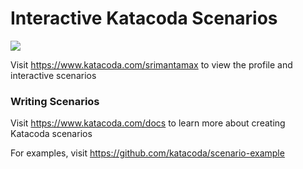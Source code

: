 # Interactive Katacoda Scenarios

[![](http://shields.katacoda.com/katacoda/srimantamax/count.svg)](https://www.katacoda.com/srimantamax "Get your profile on Katacoda.com")

Visit https://www.katacoda.com/srimantamax to view the profile and interactive scenarios

### Writing Scenarios
Visit https://www.katacoda.com/docs to learn more about creating Katacoda scenarios

For examples, visit https://github.com/katacoda/scenario-example
